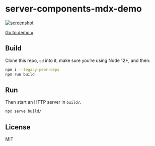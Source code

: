# server-components-mdx-demo

[![screenshot](screenshot.png)](https://wooorm.com/server-components-mdx-demo/)

[Go to demo »](https://wooorm.com/server-components-mdx-demo/)

## Build

Clone this repo, `cd` into it, make sure you’re using Node 12+, and then:

```sh
npm i --legacy-peer-deps
npm run build
```

## Run

Then start an HTTP server in `build/`.

```sh
npx serve build/
```

## License

MIT
